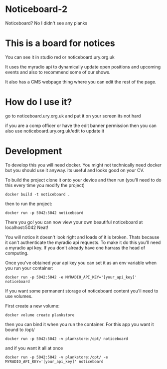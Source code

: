 # Noticeboard-2

Noticeboard? No I didn't see any planks

# This is a board for notices

You can see it in studio red or noticeboard.ury.org.uk

It uses the myradio api to dynamically update open positions and upcoming events and also to recommend some of our shows.

It also has a CMS webpage thing where you can edit the rest of the page.

# How do I use it?

go to noticeboard.ury.org.uk and put it on your screen its not hard

if you are a comp officer or have the edit banner permission then you can also use noticeboard.ury.org.uk/edit to update it

# Development

To develop this you will need docker. You might not technically need docker but you should use it anyway. its useful and looks good on your CV.

To build the project clone it onto your device and then run (you'll need to do this every time you modify the project)

```
docker build -t noticeboard .
```

then to run the project:

```
docker run -p 5042:5042 noticeboard
```

There you go! you can now view your own beautiful noticeboard at localhost:5042
Neat!

You will notice it doesn't look right and loads of it is broken. Thats because it can't authenticate the myradio api requests.
To make it do this you'll need a myradio api key. If you don't already have one harrass the head of computing.

Once you've obtained your api key you can set it as an env variable when you run your container:

```
docker run -p 5042:5042 -e MYRADIO_API_KEY='[your_api_key]' noticeboard
```

If you want some permanent storage of noticeboard content you'll need to use volumes.

First create a new volume:

```
docker volume create plankstore
```

then you can bind it when you run the container. For this app you want it bound to /opt/

```
docker run -p 5042:5042 -v plankstore:/opt/ noticeboard
```

and if you want it all at once

```
docker run -p 5042:5042 -v plankstore:/opt/ -e MYRADIO_API_KEY='[your_api_key]' noticeboard
```
